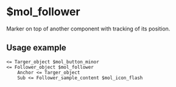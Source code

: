 # $mol_follower

Marker on top of another component with tracking of its position.

## Usage example
```
<= Targer_object $mol_button_minor
<= Follower_object $mol_follower
	Anchor <= Targer_object
	Sub <= Follower_sample_content $mol_icon_flash
```
